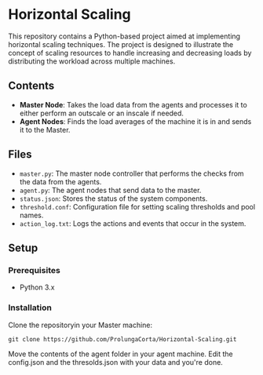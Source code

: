 # Horizontal Scaling

This repository contains a Python-based project aimed at implementing horizontal scaling techniques. The project is designed to illustrate the concept of scaling resources to handle increasing and decreasing loads by distributing the workload across multiple machines.

## Contents

- **Master Node**: Takes the load data from the agents and processes it to either perform an outscale or an inscale if needed.
- **Agent Nodes**: Finds the load averages of the machine it is in and sends it to the Master.

## Files

- `master.py`: The master node controller that performs the checks from the data from the agents.
- `agent.py`: The agent nodes that send data to the master.
- `status.json`: Stores the status of the system components.
- `threshold.conf`: Configuration file for setting scaling thresholds and pool names.
- `action_log.txt`: Logs the actions and events that occur in the system.

## Setup

### Prerequisites
- Python 3.x

### Installation

Clone the repositoryin your Master machine:

    git clone https://github.com/ProlungaCorta/Horizontal-Scaling.git

Move the contents of the agent folder in your agent machine.
Edit the config.json and the thresolds.json with your data and you're done.
